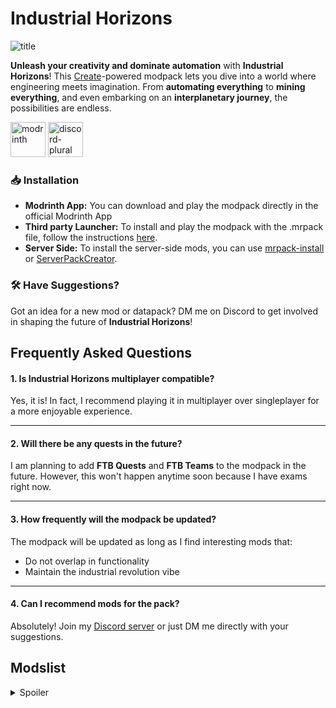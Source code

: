 # **Industrial Horizons**

![title](https://cdn.modrinth.com/data/cached_images/d28fb10c6424c5ac93c679fa0ddcc282073b3764_0.webp)




**Unleash your creativity and dominate automation** with **Industrial Horizons**! This [Create](https://modrinth.com/mod/create-fabric)-powered modpack lets you dive into a world where engineering meets imagination. From **automating everything** to **mining everything**, and even embarking on an **interplanetary journey**, the possibilities are endless.

<img alt="modrinth" height="56" src="https://cdn.jsdelivr.net/npm/@intergrav/devins-badges@3/assets/cozy/available/modrinth_64h.png"> <a href="https://discord.gg/HDyGpMfzAB" target="_blank">
    <img alt="discord-plural" height="56" src="https://cdn.jsdelivr.net/npm/@intergrav/devins-badges@3/assets/cozy/social/discord-plural_64h.png">
</a>


### 📥 Installation
- **Modrinth App:** You can download and play the modpack directly in the official Modrinth App
- **Third party Launcher:** To install and play the modpack with the .mrpack file, follow the instructions [here](https://docs.modrinth.com/docs/modpacks/playing_modpacks/).
- **Server Side:** To install the server-side mods, you can use [mrpack-install](https://github.com/nothub/mrpack-install) or [ServerPackCreator](https://github.com/Griefed/ServerPackCreator).

### 🛠️ Have Suggestions?  
Got an idea for a new mod or datapack? DM me on Discord to get involved in shaping the future of **Industrial Horizons**!

## **Frequently Asked Questions**  

#### 1. **Is Industrial Horizons multiplayer compatible?**  
Yes, it is! In fact, I recommend playing it in multiplayer over singleplayer for a more enjoyable experience.  

---

#### 2. **Will there be any quests in the future?**  
I am planning to add **FTB Quests** and **FTB Teams** to the modpack in the future. However, this won't happen anytime soon because I have exams right now.  

---

#### 3. **How frequently will the modpack be updated?**  
The modpack will be updated as long as I find interesting mods that:  
- Do not overlap in functionality  
- Maintain the industrial revolution vibe  

---

#### 4. **Can I recommend mods for the pack?**  
Absolutely! Join my [Discord server](https://discord.gg/HDyGpMfzAB) or just DM me directly with your suggestions.

## Modslist

<details>
<summary>Spoiler</summary>

- [Create](https://modrinth.com/mod/create-fabric): The backbone of the modpack, enabling intricate mechanical systems with gears, belts, and advanced contraptions. Power your creations with kinetic energy and watch your designs come to life.

- [Applied Energistics 2](https://modrinth.com/mod/applied-energistics-2): Revolutionize your storage systems with fully automated networks, spatial storage, and advanced crafting.

- [Ad Astra](https://modrinth.com/mod/ad-astra): Expand your horizons to space exploration, colonizing planets, and utilizing advanced interstellar technologies.
  
- [Create: High Pressure](https://modrinth.com/mod/create-high-pressure): Add a new dimension to your builds with advanced pressure mechanics, unlocking high-efficiency machines.
 
- [Create Ore Excavation](https://modrinth.com/mod/create-ore-excavation): Streamline resource gathering with automated mining contraptions, making material collection more efficient.
 
- [Create: Copper and Zinc](https://modrinth.com/mod/create-copper-zinc): Expand your resource pool with additional alloys and materials to power your builds.
 
- [Create: Ultimate Factory](https://modrinth.com/mod/create-ultimate-factory): Turn your contraptions into large-scale production lines for unparalleled efficiency.
 
- [Create Deco](https://modrinth.com/mod/create-deco): Enhance your builds aesthetically with decorative blocks and elements that blend seamlessly into the Create universe.
 
- [Create Crafts & Additions](https://modrinth.com/mod/createaddition): Introduce electrical systems and additional machines, integrating modern energy solutions into your contraptions.
 
- [Create: Big Cannons](https://modrinth.com/mod/create-big-cannons): Construct massive siege weapons and cannons, perfect for defense or showing off your engineering prowess.
 
- [Create: Man of Many Planes](https://modrinth.com/datapack/create-man-of-many-planes): Bring motion to your creations with functional planes and flying contraptions.

- [Create Utilities](https://modrinth.com/mod/create-utilities): Boost your automation capabilities with utilities designed to simplify and enhance your factory's output.
 
- [Create Food](https://modrinth.com/mod/create-food): Automate food production processes, from farming to crafting delicious meals.
 
- [Create Nuke](https://modrinth.com/mod/create-nuke): Harness explosive power for groundbreaking operations or creative destruction.
 
- [Create Ironworks](https://modrinth.com/mod/create-ironworks): Add immersive foundries and iron-based contraptions to your factory setups.
 
- [Create Diesel Generators](https://modrinth.com/mod/create-diesel-generators-fabric): Power your contraptions with efficient diesel engines, perfect for large-scale operations.
 
- [Create: Enchantment Industry](https://modrinth.com/mod/create-enchantment-industry-fabric): Automate enchanting processes, combining magical elements with mechanical ingenuity.
 
- [Create Trimmed](https://modrinth.com/mod/create-trimmed): Simplify and optimize your Create-based designs with refined tools and utilities.

</details>

